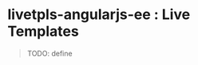 # livetpls-angularjs-ee : Live Templates

> TODO: define

<!--

TODO: read

https://github.com/DataGarage/gulp-xml2json

https://github.com/morou/gulp-xml-editor

https://github.com/Leonidas-from-XIV/node-xml2js

-->